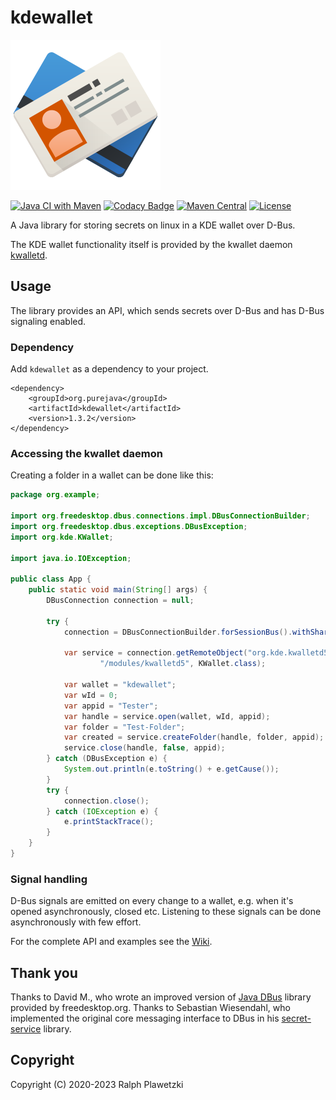 # kdewallet
![KWallet](KWallet.png)

[![Java CI with Maven](https://github.com/purejava/kdewallet/workflows/Java%20CI%20with%20Maven/badge.svg)](https://github.com/purejava/kdewallet/actions?query=workflow%3A%22Java+CI+with+Maven%22)
[![Codacy Badge](https://app.codacy.com/project/badge/Grade/b1379afd2db3447abfbdca82fbdc2b7a)](https://www.codacy.com/gh/purejava/kdewallet/dashboard?utm_source=github.com&amp;utm_medium=referral&amp;utm_content=purejava/kdewallet&amp;utm_campaign=Badge_Grade)
[![Maven Central](https://img.shields.io/maven-central/v/org.purejava/kdewallet.svg?label=Maven%20Central)](https://central.sonatype.com/search?q=kdewallet&smo=true&namespace=org.purejava)
[![License](https://img.shields.io/github/license/purejava/kdewallet.svg)](https://github.com/purejava/kdewallet/blob/master/LICENSE)

A Java library for storing secrets on linux in a KDE wallet over D-Bus.

The KDE wallet functionality itself is provided by the kwallet daemon [kwalletd](https://github.com/KDE/kwallet/tree/master/src/runtime/kwalletd).

## Usage
The library provides an API, which sends secrets over D-Bus and has D-Bus signaling enabled.

### Dependency
Add `kdewallet` as a dependency to your project.
```maven
<dependency>
    <groupId>org.purejava</groupId>
    <artifactId>kdewallet</artifactId>
    <version>1.3.2</version>
</dependency>
```

### Accessing the kwallet daemon
Creating a folder in a wallet can be done like this:
```java
package org.example;

import org.freedesktop.dbus.connections.impl.DBusConnectionBuilder;
import org.freedesktop.dbus.exceptions.DBusException;
import org.kde.KWallet;

import java.io.IOException;

public class App {
    public static void main(String[] args) {
        DBusConnection connection = null;

        try {
            connection = DBusConnectionBuilder.forSessionBus().withShared(false).build();

            var service = connection.getRemoteObject("org.kde.kwalletd5",
                    "/modules/kwalletd5", KWallet.class);

            var wallet = "kdewallet";
            var wId = 0;
            var appid = "Tester";
            var handle = service.open(wallet, wId, appid);
            var folder = "Test-Folder";
            var created = service.createFolder(handle, folder, appid);
            service.close(handle, false, appid);
        } catch (DBusException e) {
            System.out.println(e.toString() + e.getCause());
        }
        try {
            connection.close();
        } catch (IOException e) {
            e.printStackTrace();
        }
    }
}
```

### Signal handling
D-Bus signals are emitted on every change to a wallet, e.g. when it's opened asynchronously, closed etc.
Listening to these signals can be done asynchronously with few effort.

For the complete API and examples see the [Wiki](https://github.com/purejava/kdewallet/wiki/Home).

## Thank you
Thanks to David M., who wrote an improved version of [Java DBus](https://github.com/hypfvieh/dbus-java) library provided by freedesktop.org.
Thanks to Sebastian Wiesendahl, who implemented the original core messaging interface to DBus in his [secret-service](https://github.com/swiesend/secret-service) library.

## Copyright
Copyright (C) 2020-2023 Ralph Plawetzki
